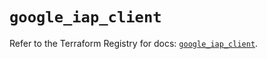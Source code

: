 # `google_iap_client`

Refer to the Terraform Registry for docs: [`google_iap_client`](https://registry.terraform.io/providers/hashicorp/google-beta/5.19.0/docs/resources/google_iap_client).
